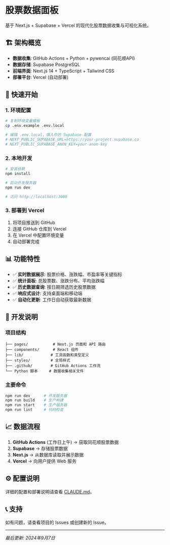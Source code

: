 # 股票数据面板

基于 Next.js + Supabase + Vercel 的现代化股票数据收集与可视化系统。

## 🏗️ 架构概览

- **数据收集**: GitHub Actions + Python + pywencai (同花顺API)
- **数据存储**: Supabase PostgreSQL
- **前端界面**: Next.js 14 + TypeScript + Tailwind CSS
- **部署平台**: Vercel (自动部署)

## 🚀 快速开始

### 1. 环境配置

```bash
# 复制环境变量模板
cp .env.example .env.local

# 编辑 .env.local，填入你的 Supabase 配置
# NEXT_PUBLIC_SUPABASE_URL=https://your-project.supabase.co
# NEXT_PUBLIC_SUPABASE_ANON_KEY=your-anon-key
```

### 2. 本地开发

```bash
# 安装依赖
npm install

# 启动开发服务器
npm run dev

# 访问 http://localhost:3000
```

### 3. 部署到 Vercel

1. 将项目推送到 GitHub
2. 连接 GitHub 仓库到 Vercel
3. 在 Vercel 中配置环境变量
4. 自动部署完成

## 📊 功能特性

- ✅ **实时数据展示**: 股票价格、涨跌幅、市盈率等关键指标
- ✅ **统计面板**: 总股票数、涨跌分布、平均涨跌幅
- ✅ **历史数据查询**: 按日期筛选历史股票数据
- ✅ **响应式设计**: 支持桌面端和移动端
- ✅ **自动化更新**: 工作日自动获取最新数据

## 🔧 开发说明

### 项目结构
```
├── pages/           # Next.js 页面和 API 路由
├── components/      # React 组件
├── lib/            # 工具函数和类型定义
├── styles/         # 全局样式
├── .github/        # GitHub Actions 工作流
└── Python 脚本     # 数据收集相关文件
```

### 主要命令
```bash
npm run dev      # 开发服务器
npm run build    # 生产构建
npm run start    # 生产服务器
npm run lint     # 代码检查
```

## 📈 数据流程

1. **GitHub Actions** (工作日上午) → 获取同花顺股票数据
2. **Supabase** → 存储股票数据
3. **Next.js** → 从数据库读取并展示数据
4. **Vercel** → 向用户提供 Web 服务

## ⚙️ 配置说明

详细的配置和部署说明请查看 [CLAUDE.md](./CLAUDE.md)。

## 📞 支持

如有问题，请查看项目的 Issues 或创建新的 Issue。

---

*最后更新: 2024年9月7日*